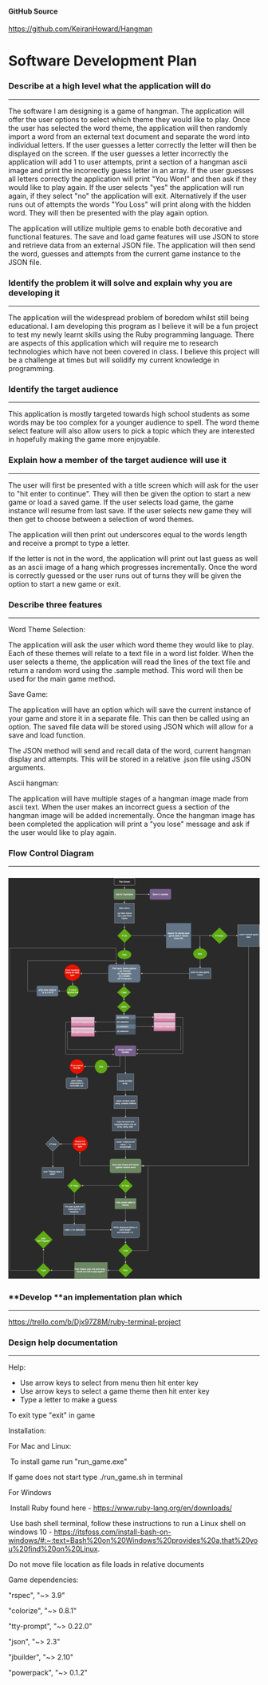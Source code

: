 #### GitHub Source 

https://github.com/KeiranHoward/Hangman



# Software Development Plan



### **Describe** at a high level what the application will do

---

The software I am designing is a game of hangman. The application will offer the user options to select which theme they would like to play. Once the user has selected the word theme, the application will then randomly import a word from an external text document and separate the word into individual letters. If the user guesses a letter correctly the letter will then be displayed on the screen. If the user guesses a letter incorrectly the application will add 1 to user attempts, print a section of a hangman ascii image and print the incorrectly guess letter in an array. If the user guesses all letters correctly the application will print "You Won!" and then ask if they would like to play again. If the user selects "yes" the application will run again, if they select "no" the application will exit. Alternatively if the user runs out of attempts the words "You Loss" will print along with the hidden word. They will then be presented with the play again option. 

The application will utilize multiple gems to enable both decorative and functional features. The save and load game features will use JSON to store and retrieve data from an external JSON file. The application will then send the word, guesses and attempts from the current game instance to the JSON file.

### **Identify** the problem it will solve and **explain** why you are developing it

---

The application will the widespread problem of boredom whilst still being educational. I am developing this program as I believe it will be a fun project to test my newly learnt skills using the Ruby programming language. There are aspects of this application which will require me to research technologies which have not been covered in class. I believe this project will be a challenge at times but will solidify my current knowledge in programming.

### **Identify** the target audience

---

This application is mostly targeted towards high school students as some words may be too complex for a younger audience to spell. The word theme select feature will also allow users to pick a topic which they are interested in hopefully making the game more enjoyable. 



### Explain how a member of the target audience will use it

----

The user will first be presented with a title screen which will ask for the user to "hit enter to continue". They will then be given the option to start a new game or load a saved game. If the user selects load game, the game instance will resume from last save. If the user selects new game they will then get to choose between a selection of word themes.

The application will then print out underscores equal to the words length and receive a prompt to type a letter.

If the letter is not in the word, the application will print out last guess as well as an ascii image of a hang which progresses incrementally. Once the word is correctly guessed or the user runs out of turns they will be given the option to start a new game or exit.

### Describe three features 

---

Word Theme Selection:

The application will ask the user which word theme they would like to play. Each of these themes will relate to a text file in a word list folder. When the user selects a theme, the application will read the lines of the text file and return a random word using the .sample method. This word will then be used for the main game method.

Save Game:

The application will have an option which will save the current instance of your game and store it in a separate file. This can then be called using an option. The saved file data will be stored using JSON  which will allow for a save and load function. 

The JSON method will send and recall data of the word, current hangman display and attempts. This will be stored in a relative .json file using JSON arguments.

Ascii hangman:

The application will have multiple stages of a hangman image made from ascii text. When the user makes an incorrect guess a section of the hangman image will be added incrementally. Once the hangman image has been completed the application will print a "you lose" message and ask if the user would like to play again.

### Flow Control Diagram

---



### ![hangman](docs/hangman.png) 

### **Develop **an implementation plan which

---

https://trello.com/b/Djx97Z8M/ruby-terminal-project

### **Design** help documentation

---

Help: 

- Use arrow keys to select from menu then hit enter key
- Use arrow keys to select a game theme then hit enter key
- Type a letter to make a guess

To exit type "exit" in game



Installation:

For Mac and Linux:

​ To install game run "run_game.exe"

If game does not start type ./run_game.sh in terminal

For Windows

​	Install Ruby found here  - https://www.ruby-lang.org/en/downloads/

​	Use bash shell terminal, follow these instructions to run a Linux shell on 	windows 10 -  https://itsfoss.com/install-bash-on-windows/#:~:text=Bash%20on%20Windows%20provides%20a,that%20you%20find%20on%20Linux.

Do not move file location as file loads in relative documents

Game dependencies: 

 "rspec", "~> 3.9"

"colorize", "~> 0.8.1"

"tty-prompt", "~> 0.22.0"

"json", "~> 2.3"

"jbuilder", "~> 2.10"

"powerpack", "~> 0.1.2"


